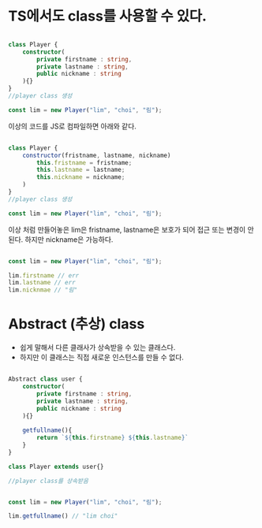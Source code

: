 # TS에서도 class를 사용할 수 있다.

```typescript

class Player {
    constructor(
        private firstname : string,
        private lastname : string,
        public nickname : string
    ){}
}
//player class 생성 

const lim = new Player("lim", "choi", "림");


```

이상의 코드를 JS로 컴파일하면 아래와 같다.

```javascript

class Player {
    constructor(fristname, lastname, nickname)
        this.fristname = fristname;
        this.lastname = lastname;
        this.nickname = nickname;
    )
}
//player class 생성 

const lim = new Player("lim", "choi", "림");

```

이상 처럼 만들어놓은 lim은 fristname, lastname은 보호가 되어 접근 또는 변경이 안된다.
하지만 nickname은 가능하다.

```typescript

const lim = new Player("lim", "choi", "림");

lim.firstname // err
lim.lastname // err
lim.nicknmae // "림"
```

# Abstract (추상) class
- 쉽게 말해서 다른 클래사가 상속받을 수 있는 클래스다.
- 하지만 이 클래스는 직접 새로운 인스턴스를 만들 수 없다.

```typescript

Abstract class user {
    constructor(
        private firstname : string,
        private lastname : string,
        public nickname : string
    ){}
    
    getfullname(){
        return `${this.firstname} ${this.lastname}`
    }
}

class Player extends user{} 

//player class를 상속받음


const lim = new Player("lim", "choi", "림");

lim.getfullname() // "lim choi"
```


